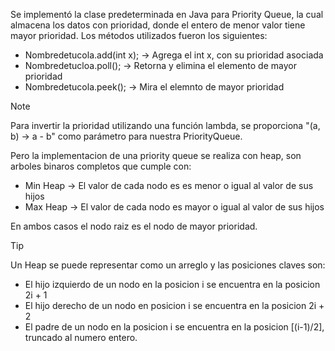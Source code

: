 Se implementó la clase predeterminada en Java para Priority Queue, la cual almacena los datos con prioridad, donde el entero de menor valor tiene mayor prioridad. Los métodos utilizados fueron los siguientes:

* Nombredetucola.add(int x); → Agrega el int x, con su prioridad asociada
* Nombredetucloa.poll(); → Retorna y elimina el elemento de mayor prioridad
* Nombredetucola.peek(); → Mira el elemnto de mayor prioridad

>[!NOTE]
>Para invertir la prioridad utilizando una función lambda, se proporciona "(a, b) -> a - b" como parámetro para nuestra PriorityQueue.


Pero la implementacion de una priority queue se realiza con heap, son arboles binaros completos que cumple con:

* Min Heap → El valor de cada nodo es es menor o igual al valor de sus hijos
* Max Heap → El valor de cada nodo es mayor o igual al valor de sus hijos

En ambos casos el nodo raiz es el nodo de mayor prioridad.

>[!TIP]
> Un Heap se puede representar como un arreglo y las posiciones claves son:
>* El hijo izquierdo de un nodo en la posicion i se encuentra en la posicion 2i + 1
>* El hijo derecho de un nodo en posicion i se encuentra en la posicion 2i + 2
>* El padre de un nodo en la posicion i se encuentra en la posicion [(i-1)/2], truncado al numero entero.
